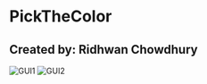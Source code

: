 # PickTheColor

## Created by: Ridhwan Chowdhury


![GUI1](https://github.com/ridhwanc/TestYourBrain/blob/master/image1.png)
![GUI2](https://github.com/ridhwanc/TestYourBrain/blob/master/image2.png)
